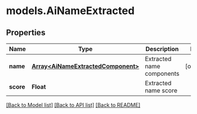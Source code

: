 # models.AiNameExtracted
## Properties
Name | Type | Description | Notes
------------ | ------------- | ------------- | -------------
**name** | [**Array&lt;AiNameExtractedComponent&gt;**](AiNameExtractedComponent.md) | Extracted name components              | [optional] 
**score** | **Float** | Extracted name score              | 



[[Back to Model list]](README.md#documentation-for-models) [[Back to API list]](README.md#documentation-for-api-endpoints) [[Back to README]](README.md)


